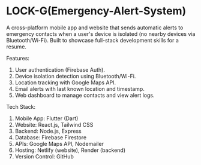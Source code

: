 # LOCK-G(Emergency-Alert-System)

A cross-platform mobile app and website that sends automatic alerts to emergency contacts when a user's device is isolated (no nearby devices via Bluetooth/Wi-Fi). Built to showcase full-stack development skills for a resume.

Features:
1. User authentication (Firebase Auth).
2. Device isolation detection using Bluetooth/Wi-Fi.
3. Location tracking with Google Maps API.
4. Email alerts with last known location and timestamp.
5. Web dashboard to manage contacts and view alert logs.

Tech Stack:
1. Mobile App: Flutter (Dart)
2. Website: React.js, Tailwind CSS
3. Backend: Node.js, Express
4. Database: Firebase Firestore
5. APIs: Google Maps API, Nodemailer
6. Hosting: Netlify (website), Render (backend)
7. Version Control: GitHub
